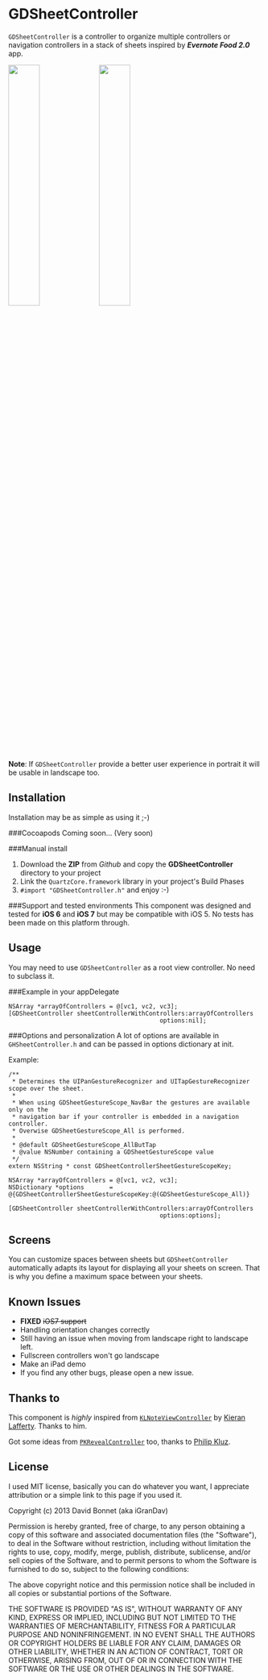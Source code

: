 GDSheetController
=====================

``GDSheetController`` is a controller to organize multiple controllers or navigation controllers in a stack of sheets inspired by __*Evernote Food 2.0*__ app.

<img src="https://raw.github.com/iGranDav/GDSheetController/master/GDSheetControllerDemo/GDSheetControllerDemo/Images/ios6_screen.png" width="35%"/>
<img src="https://raw.github.com/iGranDav/GDSheetController/master/GDSheetControllerDemo/GDSheetControllerDemo/Images/ios7_screen.png" width="35%"/>

**Note**: If ``GDSheetController`` provide a better user experience in portrait it will be usable in landscape too.

Installation
------------
Installation may be as simple as using it ;-)

###Cocoapods
Coming soon... (Very soon)

###Manual install
1. Download the **ZIP** from *Github* and copy the **GDSheetController** directory to your project
2. Link the ``QuartzCore.framework`` library in your project's Build Phases
3. ``#import "GDSheetController.h"`` and enjoy :-)

###Support and tested environments
This component was designed and tested for **iOS 6** and **iOS 7** but may be compatible with iOS 5. No tests has been made on this platform through.

Usage
-----
You may need to use ``GDSheetController`` as a root view controller. No need to subclass it.

###Example in your appDelegate

```objc
NSArray *arrayOfControllers = @[vc1, vc2, vc3];
[GDSheetController sheetControllerWithControllers:arrayOfControllers
                                          options:nil];
```

###Options and personalization
A lot of options are available in ``GHSheetController.h`` and can be passed in options dictionary at init.

Example:
```objc
/**
 * Determines the UIPanGestureRecognizer and UITapGestureRecognizer scope over the sheet.
 *
 * When using GDSheetGestureScope_NavBar the gestures are available only on the
 * navigation bar if your controller is embedded in a navigation controller.
 * Overwise GDSheetGestureScope_All is performed.
 *
 * @default GDSheetGestureScope_AllButTap
 * @value NSNumber containing a GDSheetGestureScope value
 */
extern NSString * const GDSheetControllerSheetGestureScopeKey;

NSArray *arrayOfControllers = @[vc1, vc2, vc3];
NSDictionary *options       = @{GDSheetControllerSheetGestureScopeKey:@(GDSheetGestureScope_All)}

[GDSheetController sheetControllerWithControllers:arrayOfControllers
										  options:options];
```

Screens
-------
You can customize spaces between sheets but ``GDSheetController`` automatically adapts its layout for displaying all your sheets on screen. That is why you define a maximum space between your sheets.

Known Issues
------------
- **FIXED** ~~iOS7 support~~
- Handling orientation changes correctly
 - Still having an issue when moving from landscape right to landscape left.
 - Fullscreen controllers won't go landscape
- Make an iPad demo
- If you find any other bugs, please open a new issue.

Thanks to
---------
This component is *highly* inspired from [``KLNoteViewController``](https://github.com/KieranLafferty/KLNoteViewController) by [Kieran Lafferty](https://github.com/kieranlafferty). Thanks to him.

Got some ideas from [``PKRevealController``](https://github.com/pkluz/PKRevealController) too, thanks to [Philip Kluz](https://github.com/pkluz).

License
-------
I used MIT license, basically you can do whatever you want, I appreciate attribution or a simple link to this page if you used it.

Copyright (c) 2013 David Bonnet (aka iGranDav)

Permission is hereby granted, free of charge, to any person obtaining a copy
of this software and associated documentation files (the "Software"), to deal
in the Software without restriction, including without limitation the rights
to use, copy, modify, merge, publish, distribute, sublicense, and/or sell
copies of the Software, and to permit persons to whom the Software is
furnished to do so, subject to the following conditions:

The above copyright notice and this permission notice shall be included in
all copies or substantial portions of the Software.

THE SOFTWARE IS PROVIDED "AS IS", WITHOUT WARRANTY OF ANY KIND, EXPRESS OR
IMPLIED, INCLUDING BUT NOT LIMITED TO THE WARRANTIES OF MERCHANTABILITY,
FITNESS FOR A PARTICULAR PURPOSE AND NONINFRINGEMENT. IN NO EVENT SHALL THE
AUTHORS OR COPYRIGHT HOLDERS BE LIABLE FOR ANY CLAIM, DAMAGES OR OTHER
LIABILITY, WHETHER IN AN ACTION OF CONTRACT, TORT OR OTHERWISE, ARISING FROM,
OUT OF OR IN CONNECTION WITH THE SOFTWARE OR THE USE OR OTHER DEALINGS IN
THE SOFTWARE.

